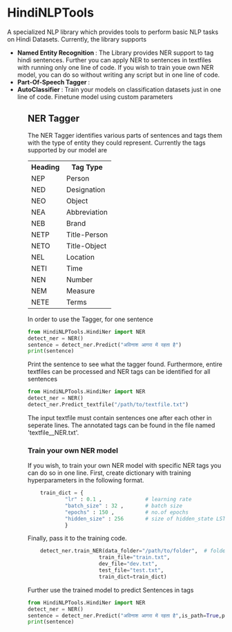 # HindiNLPTools

A specialized NLP library which provides tools to perform basic NLP tasks on Hindi Datasets. Currently, the library supports 
<ul>
  <li> <b> Named Entity Recognition </b>: The Library provides NER support to tag hindi sentences. Further you can apply NER to sentences in textfiles with running only one line of code. If you wish to train youe own NER model, you can do so without writing any script but in one line of code.</li>
  <li> <b> Part-Of-Speech Tagger </b> : </li>
  <li> <b> AutoClassifier </b> : Train your models on classification datasets just in one line of code. Finetune model using custom parameters</li>
<ul>
  
## NER Tagger
The NER Tagger identifies various parts of sentences and tags them with the type of entity they could represent. Currently the tags supported by our model are
<table> 
  <tr> <th>  Heading </th> <th> Tag Type  </th></tr>
  <tr> <td>  NEP </td> <td> Person  </td></tr>
  <tr> <td>  NED </td> <td> Designation  </td> </tr>
  <tr> <td>  NEO </td> <td> Object  </td> </tr>
  <tr> <td>  NEA </td> <td> Abbreviation  </td> </tr>
  <tr> <td>  NEB </td> <td> Brand  </td> </tr>
  <tr> <td>  NETP </td> <td> Title-Person  </td> </tr>
  <tr> <td>  NETO </td> <td> Title-Object </td> </tr>
  <tr> <td>  NEL </td> <td> Location </td> </tr>
  <tr> <td>  NETI </td> <td> Time </td> </tr>
  <tr> <td>  NEN </td> <td> Number </td> </tr>
  <tr> <td> NEM </td> <td> Measure </td> </tr>
  <tr> <td>  NETE </td> <td> Terms </td> </tr>
</table>

In order to use the Tagger, for one sentence 
```python 
from HindiNLPTools.HindiNer import NER
detect_ner = NER()
sentence = detect_ner.Predict("अविनाश आगरा में रहता है")
print(sentence)
 ```
 
 Print the sentence to see what the tagger found. Furthermore, entire textfiles can be processed and NER tags can be identified for all sentences
 ```python 
from HindiNLPTools.HindiNer import NER
detect_ner = NER()
detect_ner.Predict_textfile("/path/to/textfile.txt")
 ```
The input textfile must contain sentences one after each other in seperate lines. The annotated tags can be found in the file named 'textfile__NER.txt'.

### Train your own NER model
If you wish, to train your own NER model with specific NER tags you can do so in one line. First, create dictionary with training hyperparameters in the following format.
```python
    train_dict = {
            "lr" : 0.1 ,              # learning rate
            "batch_size" : 32 ,       # batch size
            "epochs" : 150 ,          # no.of epochs
            "hidden_size" : 256       # size of hidden_state LSTMs
            }
   ```
  Finally, pass it to the training code.
  ```python 
      detect_ner.train_NER(data_folder="/path/to/folder",  # folder path containing all test files
                         train_file="train.txt",            
                         dev_file="dev.txt",
                         test_file="test.txt",
                         train_dict=train_dict) 
  ```
  Further use the trained model to predict Sentences in tags
  ```python 
from HindiNLPTools.HindiNer import NER
detect_ner = NER()
sentence = detect_ner.Predict("अविनाश आगरा में रहता है",is_path=True,path="/path/to/trained/model")
print(sentence)
 ```
 
